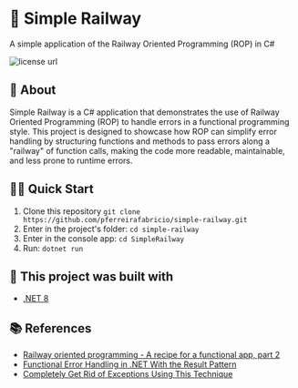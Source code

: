 # 🚉 Simple Railway

A simple application of the Railway Oriented Programming (ROP) in C#

<img alt="license url" src="https://img.shields.io/badge/license%20-MIT-1C1E26?style=for-the-badge&labelColor=1C1E26&color=61ffca">

## 📖 About

Simple Railway is a C# application that demonstrates the use of Railway Oriented Programming (ROP) to handle errors in a functional programming style. This project is designed to showcase how ROP can simplify error handling by structuring functions and methods to pass errors along a "railway" of function calls, making the code more readable, maintainable, and less prone to runtime errors.

## 🏄‍♂️ Quick Start

 1. Clone this repository `git clone https://github.com/pferreirafabricio/simple-railway.git`
 2. Enter in the project's folder: `cd simple-railway`
 3. Enter in the console app: `cd SimpleRailway`
 4. Run: `dotnet run`

## 🧱 This project was built with

- [.NET 8](https://dotnet.microsoft.com/pt-br/download/dotnet/8.0)

## 📚 References

- [Railway oriented programming - A recipe for a functional app, part 2](https://fsharpforfunandprofit.com/posts/recipe-part2/)
- [Functional Error Handling in .NET With the Result Pattern](https://www.milanjovanovic.tech/blog/functional-error-handling-in-dotnet-with-the-result-pattern)
- [Completely Get Rid of Exceptions Using This Technique](https://www.youtube.com/watch?v=C1oGnDEnS14)
